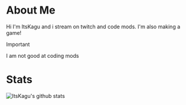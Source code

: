 # About Me
Hi I'm ItsKagu and i stream on twitch and code mods.
I'm also making a game!
>[!IMPORTANT]
>I am not good at coding mods

# Stats


![ItsKagu's github stats](https://github-readme-stats.vercel.app/api?username=itskagulive&count_private=true&show_icons=true&include_all_commits=true&theme=radical)
